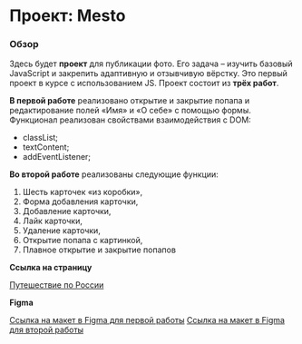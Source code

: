 # Проект: Mesto
### Обзор

Здесь будет **проект** для публикации фото.
Его задача – изучить базовый JavaScript и закрепить адаптивную и отзывчивую вёрстку. Это первый проект в курсе с использованием JS. Проект состоит из **трёх работ**.

**В первой работе** реализовано открытие и закрытие попапа и редактирование полей «Имя» и «О себе» с помощью формы. Функционал реализован свойствами взаимодействия с DOM:
* classList;
* textContent;
* addEventListener;

**Во второй работе** реализованы следующие функции:
1. Шесть карточек «из коробки»,
2. Форма добавления карточки,
3. Добавление карточки,
4. Лайк карточки,
5. Удаление карточки,
6. Открытие попапа с картинкой,
7. Плавное открытие и закрытие попапов

**Ссылка на страницу**

[Путешествие по России](https://romnyer.github.io/mesto/)

**Figma**

[Ссылка на макет в Figma для первой работы](https://www.figma.com/file/2cn9N9jSkmxD84oJik7xL7/JavaScript.-Sprint-4?node-id=0%3A1)
[Ссылка на макет в Figma для второй работы](https://www.figma.com/file/bjyvbKKJN2naO0ucURl2Z0/JavaScript.-Sprint-5?node-id=0%3A1&t=lBxQZpVi8f91dND7-0)
